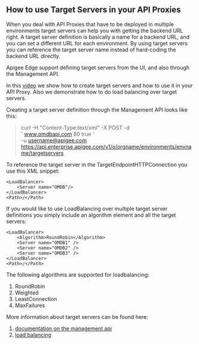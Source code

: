 ## How to use Target Servers in your API Proxies

When you deal with API Proxies that have to be deployed in multiple environments target servers can help you with getting the backend URL right. A target server definition is basically a name for a backend URL, and you can set a different URL for each environment. By using target servers you can reference the target server name instead of hard-coding the backend URL directly.

Apigee Edge support defining target servers from the UI, and also through the Management API.

In this [video](https://youtu.be/crnuHAgj9Vo) we show how to create target servers and how to use it in your API Proxy. Also we demonstrate how to do load balancing over target servers.

Creating a target server definition through the Management API looks like this:

> curl -H "Content-Type:text/xml" -X POST -d \
    '<TargetServer name="OMDB">
    <Host>www.omdbapi.com</Host>
    <Port>80</Port>
    <IsEnabled>true</IsEnabled>
    </TargetServer>' \
    -u username@apigee.com
    https://api.enterprise.apigee.com/v1/o/orgname/environments/envname/targetservers 

To reference the target server in the TargetEndpointHTTPConnection you use this XML snippet:

    <LoadBalancer>
        <Server name="OMDB"/>
    </LoadBalancer>
    <Path>/</Path> 

If you would like to use LoadBalancing over multiple target server definitions you simply include an algorithm element and all the target servers:

    <LoadBalancer>
        <Algorithm>RoundRobin</Algorithm>
        <Server name="OMDB1" />
        <Server name="OMDB2" />
        <Server name="OMDB3" />
    </LoadBalancer>
    <Path>/</Path> 

The following algorithms are supported for loadbalancing:
1. RoundRobin
2. Weighted
3. LeastConnection
4. MaxFailures

More information about target servers can be found here:
1. [documentation on the management api](http://docs.apigee.com/management/apis/post/organizations/%7Borg_name%7D/environments/%7Benv_name%7D/targetservers)
2. [load balancing](http://docs.apigee.com/api-services/content/load-balancing-across-backend-servers)